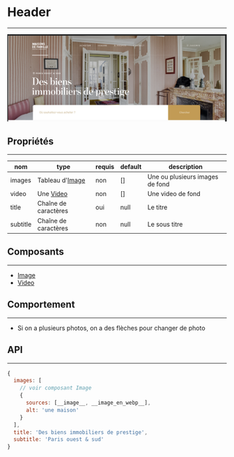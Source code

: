 # Header

---

![Image](./header.png)


## Propriétés

---

| nom      | type                                 | requis | default | description                     |
| -------- | ------------------------------------ | ------ | ------- | ------------------------------- |
| images   | Tableau d'[Image](/2-cutting/composants/image) | non    | []      | Une ou plusieurs images de fond |
| video    | Une [Video](/2-cutting/composants/video)       | non    | []      | Une video de fond               |
| title    | Chaîne de caractères                 | oui    | null    | Le titre                        |
| subtitle | Chaîne de caractères                 | non    | null    | Le sous titre                   |


## Composants

---

- [Image](/2-cutting/composants/image)
- [Video](/2-cutting/composants/video)


## Comportement

---

- Si on a plusieurs photos, on a des flèches pour changer de photo

## API

---

```js
{
  images: [
    // voir composant Image
    {
      sources: [__image__, __image_en_webp__],
      alt: 'une maison'
    }
  ],
  title: 'Des biens immobiliers de prestige',
  subtitle: 'Paris ouest & sud'
}
```
